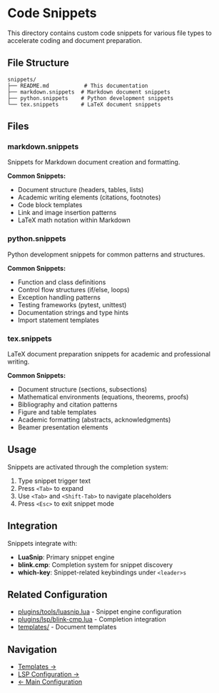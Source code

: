 # Code Snippets

This directory contains custom code snippets for various file types to accelerate coding and document preparation.

## File Structure

```
snippets/
├── README.md           # This documentation
├── markdown.snippets  # Markdown document snippets
├── python.snippets    # Python development snippets
└── tex.snippets       # LaTeX document snippets
```

## Files

### markdown.snippets
Snippets for Markdown document creation and formatting.

**Common Snippets:**
- Document structure (headers, tables, lists)
- Academic writing elements (citations, footnotes)
- Code block templates
- Link and image insertion patterns
- LaTeX math notation within Markdown

### python.snippets
Python development snippets for common patterns and structures.

**Common Snippets:**
- Function and class definitions
- Control flow structures (if/else, loops)
- Exception handling patterns
- Testing frameworks (pytest, unittest)
- Documentation strings and type hints
- Import statement templates

### tex.snippets
LaTeX document preparation snippets for academic and professional writing.

**Common Snippets:**
- Document structure (sections, subsections)
- Mathematical environments (equations, theorems, proofs)
- Bibliography and citation patterns
- Figure and table templates
- Academic formatting (abstracts, acknowledgments)
- Beamer presentation elements

## Usage

Snippets are activated through the completion system:
1. Type snippet trigger text
2. Press `<Tab>` to expand
3. Use `<Tab>` and `<Shift-Tab>` to navigate placeholders
4. Press `<Esc>` to exit snippet mode

## Integration

Snippets integrate with:
- **LuaSnip**: Primary snippet engine
- **blink.cmp**: Completion system for snippet discovery
- **which-key**: Snippet-related keybindings under `<leader>s`

## Related Configuration
- [plugins/tools/luasnip.lua](../lua/neotex/plugins/tools/luasnip.lua) - Snippet engine configuration
- [plugins/lsp/blink-cmp.lua](../lua/neotex/plugins/lsp/blink-cmp.lua) - Completion integration
- [templates/](../templates/README.md) - Document templates

## Navigation

- [Templates →](../templates/README.md)
- [LSP Configuration →](../lua/neotex/plugins/lsp/README.md)
- [← Main Configuration](../README.md)